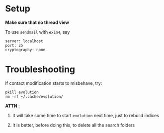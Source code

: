 # Setup

__Make sure that no thread view__

To use `sendmail` with `exim4`, say 

    server: localhost
    port: 25
    cryptography: none

# Troubleshooting

If contact modification starts to misbehave, try:

    pkill evolution
    rm -rf ~/.cache/evolution/

__ATTN__ :

1. It will take some time to start `evolution` next time, just to rebuild indices

2. It is better, before doing this, to delete all the search folders


